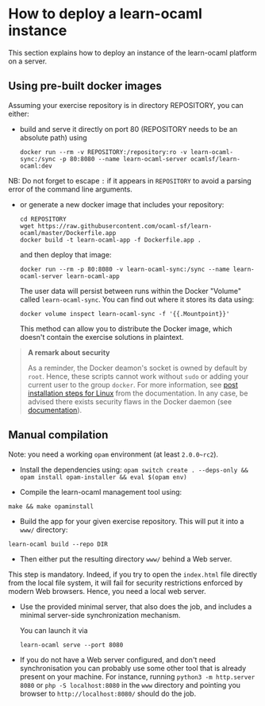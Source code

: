 How to deploy a learn-ocaml instance
====================================

This section explains how to deploy an instance of the learn-ocaml
platform on a server.

## Using pre-built docker images

Assuming your exercise repository is in directory REPOSITORY, you can either:

- build and serve it directly on port 80 (REPOSITORY needs to be an absolute
  path) using

      docker run --rm -v REPOSITORY:/repository:ro -v learn-ocaml-sync:/sync -p 80:8080 --name learn-ocaml-server ocamlsf/learn-ocaml:dev

NB: Do not forget to escape `:` if it appears in `REPOSITORY` to avoid a parsing error of the command line arguments.

- or generate a new docker image that includes your repository:

      cd REPOSITORY
      wget https://raw.githubusercontent.com/ocaml-sf/learn-ocaml/master/Dockerfile.app
      docker build -t learn-ocaml-app -f Dockerfile.app .

  and then deploy that image:

      docker run --rm -p 80:8080 -v learn-ocaml-sync:/sync --name learn-ocaml-server learn-ocaml-app

  The user data will persist between runs within the Docker "Volume" called
  `learn-ocaml-sync`. You can find out where it stores its data using:

      docker volume inspect learn-ocaml-sync -f '{{.Mountpoint}}'

  This method can allow you to distribute the Docker image, which doesn't
  contain the exercise solutions in plaintext.

> **A remark about security**
>
> As a reminder, the Docker deamon's socket is owned by default by `root`.
> Hence, these scripts cannot work without `sudo` or adding your current user to
> the group `docker`. For more information, see
> [post installation steps for Linux](https://docs.docker.com/install/linux/linux-postinstall/)
> from the documentation. In any case, be advised there exists security flaws in
> the Docker daemon (see
> [documentation](https://docs.docker.com/engine/security/security/#docker-daemon-attack-surface)).

## Manual compilation

Note: you need a working ```opam``` environment (at least `2.0.0~rc2`).

* Install the dependencies using:
``
opam switch create . --deps-only && opam install opam-installer && eval $(opam env)
``

* Compile the learn-ocaml management tool using:
```
make && make opaminstall
```

* Build the app for your given exercise repository. This will put it into a
  `www/` directory:
```
learn-ocaml build --repo DIR
```

* Then either put the resulting directory ```www/``` behind a Web server.

This step is mandatory. Indeed, if you try to open the ```index.html``` file
directly from the local file system, it will fail for security restrictions
enforced by modern Web browsers. Hence, you need a local web server.

* Use the provided minimal server, that also does the job,
  and includes a minimal server-side synchronization mechanism.

  You can launch it via

      learn-ocaml serve --port 8080

* If you do not have a Web server configured, and don't need synchronisation you can probably use some
  other tool that is already present on your machine. For instance,
  running ```python3 -m http.server 8080``` or ```php -S
  localhost:8080``` in the ```www``` directory and pointing you browser
  to ```http://localhost:8080/``` should do the job.

